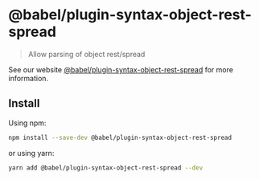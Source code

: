 # @babel/plugin-syntax-object-rest-spread

> Allow parsing of object rest/spread

See our website [@babel/plugin-syntax-object-rest-spread](https://babeljs.io/docs/en/next/babel-plugin-syntax-object-rest-spread.html) for more information.

## Install

Using npm:

```sh
npm install --save-dev @babel/plugin-syntax-object-rest-spread
```

or using yarn:

```sh
yarn add @babel/plugin-syntax-object-rest-spread --dev
```

